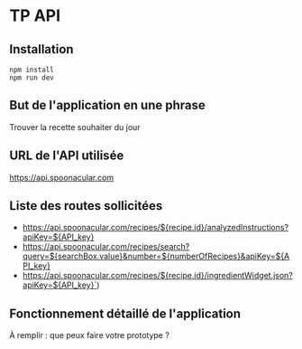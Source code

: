 # TP API

## Installation

```
npm install
npm run dev
```

## But de l'application en une phrase

Trouver la recette souhaiter du jour 

## URL de l'API utilisée

https://api.spoonacular.com

## Liste des routes sollicitées

- https://api.spoonacular.com/recipes/${recipe.id}/analyzedInstructions?apiKey=${API_key}
- https://api.spoonacular.com/recipes/search?query=${searchBox.value}&number=${numberOfRecipes}&apiKey=${API_key}
- https://api.spoonacular.com/recipes/${recipe.id}/ingredientWidget.json?apiKey=${API_key}`)

## Fonctionnement détaillé de l'application

À remplir : que peux faire votre prototype ?
